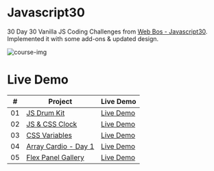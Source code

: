 # Javascript30
30 Day 30 Vanilla JS Coding Challenges from <a href="https://JavaScript30.com" target="_blank">Web Bos - Javascript30</a>. 
<br>
Implemented it with some add-ons & updated design.

<img src="https://github.com/architkakkar/Javascript30/blob/main/course-image.png" alt="course-img">

# Live Demo
|  #  | Project                                                                                                                                             | Live Demo                                                                                             |
| :-: | --------------------------------------------------------------------------------------------------------------------------------------------------- | ----------------------------------------------------------------------------------------------------- |
| 01  | [JS Drum Kit](https://github.com/architkakkar/Javascript30/tree/main/01%20-%20JS%20Drum%20Kit)                                                      | [Live Demo](https://architkakkar.github.io/Javascript30/01%20-%20JS%20Drum%20Kit/)                    |
| 02  | [JS & CSS Clock](https://github.com/architkakkar/Javascript30/tree/main/02%20-%20JS%20%26%20CSS%20Clock)                                            | [Live Demo](https://architkakkar.github.io/Javascript30/02%20-%20JS%20%26%20CSS%20Clock/)             |
| 03  | [CSS Variables](https://github.com/architkakkar/Javascript30/tree/main/03%20-%20CSS%20Variables)                                                    | [Live Demo](https://architkakkar.github.io/Javascript30/03%20-%20CSS%20Variables/)                    |
| 04  | [Array Cardio - Day 1](https://github.com/architkakkar/Javascript30/tree/main/04%20-%20Array%20Cardio%20Day%201)                                    | [Live Demo](https://architkakkar.github.io/Javascript30/04%20-%20Array%20Cardio%20Day%201/)           |
| 05  | [Flex Panel Gallery](https://github.com/architkakkar/Javascript30/tree/main/05%20-%20Flex%20Panel%20Gallery)                                        | [Live Demo](https://architkakkar.github.io/Javascript30/05%20-%20Flex%20Panel%20Gallery/)             |
